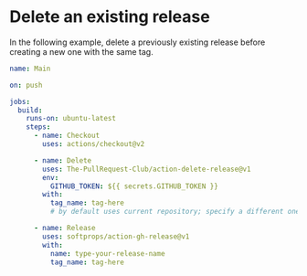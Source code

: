 # Delete an existing release


In the following example, delete a previously existing release before creating
a new one with the same tag.

```yml
name: Main

on: push

jobs:
  build:
    runs-on: ubuntu-latest
    steps:
      - name: Checkout
        uses: actions/checkout@v2

      - name: Delete
        uses: The-PullRequest-Club/action-delete-release@v1
        env:
          GITHUB_TOKEN: ${{ secrets.GITHUB_TOKEN }}
        with:
          tag_name: tag-here
          # by default uses current repository; specify a different one using `github_repository: org/repo`

      - name: Release
        uses: softprops/action-gh-release@v1
        with:
          name: type-your-release-name
          tag_name: tag-here
```
